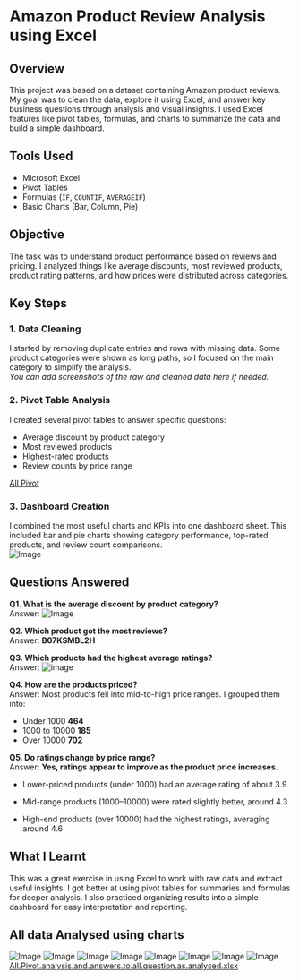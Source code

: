 # Amazon Product Review Analysis using Excel

## Overview  
This project was based on a dataset containing Amazon product reviews. My goal was to clean the data, explore it using Excel, and answer key business questions through analysis and visual insights. I used Excel features like pivot tables, formulas, and charts to summarize the data and build a simple dashboard.

## Tools Used  
- Microsoft Excel  
- Pivot Tables  
- Formulas (`IF`, `COUNTIF`, `AVERAGEIF`)  
- Basic Charts (Bar, Column, Pie)

## Objective  
The task was to understand product performance based on reviews and pricing. I analyzed things like average discounts, most reviewed products, product rating patterns, and how prices were distributed across categories.

## Key Steps

### 1. Data Cleaning  
I started by removing duplicate entries and rows with missing data. Some product categories were shown as long paths, so I focused on the main category to simplify the analysis.  
*You can add screenshots of the raw and cleaned data here if needed.*

### 2. Pivot Table Analysis  
I created several pivot tables to answer specific questions:
- Average discount by product category  
- Most reviewed products  
- Highest-rated products  
- Review counts by price range  

[All Pivot](https://github.com/user-attachments/files/21039287/All.Pivot.analysis.and.answers.to.all.question.as.analysed.xlsx)

### 3. Dashboard Creation  
I combined the most useful charts and KPIs into one dashboard sheet. This included bar and pie charts showing category performance, top-rated products, and review count comparisons.  
![Image](https://github.com/user-attachments/assets/69e00284-fd5f-467e-b19f-422f15d7c746)

## Questions Answered

**Q1. What is the average discount by product category?**  
Answer: ![Image](https://github.com/user-attachments/assets/00fd35c9-3c5c-409e-8820-441c8f4482d7)

**Q2. Which product got the most reviews?**  
Answer: **B07KSMBL2H**

**Q3. Which products had the highest average ratings?**  
Answer: ![image](https://github.com/user-attachments/assets/fcb942a7-5c9e-4604-988a-bfd4a0f60d82)


**Q4. How are the products priced?**  
Answer: Most products fell into mid-to-high price ranges. I grouped them into:
- Under 1000 **464**
- 1000 to 10000  **185**
- Over 10000  **702**

**Q5. Do ratings change by price range?**  
Answer: **Yes, ratings appear to improve as the product price increases.**

- Lower-priced products (under 1000) had an average rating of about 3.9

- Mid-range products (1000–10000) were rated slightly better, around 4.3

- High-end products (over 10000) had the highest ratings, averaging around 4.6

## What I Learnt  
This was a great exercise in using Excel to work with raw data and extract useful insights. I got better at using pivot tables for summaries and formulas for deeper analysis. I also practiced organizing results into a simple dashboard for easy interpretation and reporting.

## All data Analysed using charts 
![Image](https://github.com/user-attachments/assets/83d0b4d0-21ca-461d-a66d-e67889c27a07)
![Image](https://github.com/user-attachments/assets/69634c9d-a207-473e-9049-abe8ddb6cfd9)
![Image](https://github.com/user-attachments/assets/fc977f08-313a-4a22-a9a9-d3b049f63ca9)
![Image](https://github.com/user-attachments/assets/eeeb82aa-eb63-4c2a-9a2c-dd2f59d01471)
![Image](https://github.com/user-attachments/assets/743734a0-5dfc-4f68-83e6-ad2f13c393d3)
![Image](https://github.com/user-attachments/assets/f5d58f5a-b24d-44bf-bbfc-6bba9d21f0f1)
![Image](https://github.com/user-attachments/assets/2ebb3bcd-b4a5-4f15-8805-d6a6ed7dc7d2)
![Image](https://github.com/user-attachments/assets/9613f0b7-1843-4b78-8192-a1e0e0be286b)
[All.Pivot.analysis.and.answers.to.all.question.as.analysed.xlsx](https://github.com/user-attachments/files/21059564/All.Pivot.analysis.and.answers.to.all.question.as.analysed.xlsx)


